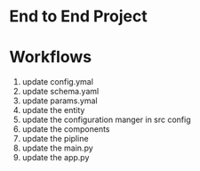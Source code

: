 # End to End Project

# Workflows
1. update config.ymal
2. update schema.yaml
3. update params.ymal
4. update the entity 
5. update the configuration manger in src config
6. update the components 
7. update the pipline
8. update the main.py
9. update the app.py